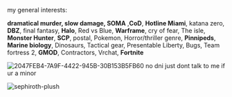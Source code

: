 




my general interests:

**dramatical murder, slow damage, SOMA** ,**CoD**, **Hotline Miami**, katana zero, **DBZ**, final fantasy, **Halo**, Red vs Blue, **Warframe**, cry of fear, The isle, **Monster Hunter**, **SCP**, postal, Pokemon, Horror/thriller genre, **Pinnipeds**, **Marine biology**, Dinosaurs, Tactical gear, Presentable Liberty, Bugs, Team fortress 2, **GMOD**, Contractors, Vrchat, **Fortnite**

![2047FEB4-7A9F-4422-945B-30B153B5FB60](https://github.com/user-attachments/assets/830422ad-9034-4664-bc83-c635af392b00) no dni just dont talk to me if ur a minor 


![sephiroth-plush](https://github.com/baphometal/baphometal/assets/92185101/a92ebf44-633b-4be3-9c20-44356d62364f)



































































